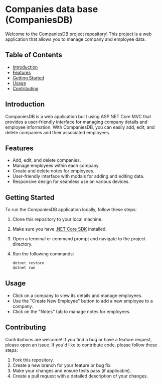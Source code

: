 # Companies data base (CompaniesDB)

Welcome to the CompaniesDB project repository! This project is a web application that allows you to manage company and employee data.

## Table of Contents

- [Introduction](#introduction)
- [Features](#features)
- [Getting Started](#getting-started)
- [Usage](#usage)
- [Contributing](#contributing)

## Introduction

CompaniesDB is a web application built using ASP.NET Core MVC that provides a user-friendly interface for managing company details and employee information. With CompaniesDB, you can easily add, edit, and delete companies and their associated employees.

## Features

- Add, edit, and delete companies.
- Manage employees within each company.
- Create and delete notes for employees.
- User-friendly interface with modals for adding and editing data.
- Responsive design for seamless use on various devices.

## Getting Started

To run the CompaniesDB application locally, follow these steps:

1. Clone this repository to your local machine.
2. Make sure you have [.NET Core SDK](https://dotnet.microsoft.com/download) installed.
3. Open a terminal or command prompt and navigate to the project directory.
4. Run the following commands:
   
   ```bash
   dotnet restore
   dotnet run

## Usage

- Click on a company to view its details and manage employees.
- Use the "Create New Employee" button to add a new employee to a company.
- Click on the "Notes" tab to manage notes for employees.

## Contributing

Contributions are welcome! If you find a bug or have a feature request, please open an issue. If you'd like to contribute code, please follow these steps:

1. Fork this repository.
2. Create a new branch for your feature or bug fix.
3. Make your changes and ensure tests pass (if applicable).
4. Create a pull request with a detailed description of your changes.
